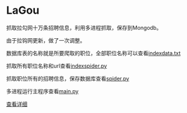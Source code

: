 # LaGou

抓取拉勾网十万条招聘信息，利用多进程抓取，保存到Mongodb。

由于拉钩网更新，做了一次调整。

数据库表的名称就是所要爬取的职位，全部职位名称可以查看[indexdata.txt](indexdata.txt)

抓取所有职位名称和url查看[indexspider.py](indexspider.py)

抓取职位所有的招聘信息，保存数据库查看[spider.py](spider.py)

多进程运行主程序查看[main.py](main.py)

<a href="http://www.yukunweb.com/370.html">查看详细</a>
